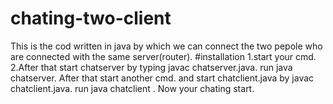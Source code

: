 # chating-two-client
This is the cod written in java by which we can connect the two pepole who are connected with the same server(router).
#installation
1.start your cmd.
2.After that start chatserver by typing javac chatserver.java.
run java chatserver.
After that start another cmd.
and start chatclient.java by javac chatclient.java.
run java chatclient .
Now your chating start.
